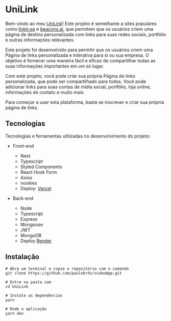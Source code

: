 # UniLink

Bem-vindo ao meu [UniLink](https://unilink.vercel.app)! Este projeto é semelhante a sites populares como [linktr.ee](https://linktr.ee/) e [beacons.ai](https://beacons.ai/), que permitem que os usuários criem uma página de destino personalizada com links para suas redes sociais, portfólio e outras informações relevantes.

Este projeto foi desenvolvido para permitir que os usuários criem uma Página de links personalizada e interativa para si ou sua empresa. O objetivo é fornecer uma maneira fácil e eficaz de compartilhar todas as suas informações importantes em um só lugar.

Com este projeto, você pode criar sua própria Página de links personalizada, que pode ser compartilhado para todos. Você pode adicionar links para suas contas de mídia social, portfólio, loja online, informações de contato e muito mais.

Para começar a usar esta plataforma, basta se inscrever e criar sua própria página de links.


## Tecnologias

Tecnologias e ferramentas utilizadas no desenvolvimento do projeto:

- Front-end
    * Next
    * Typescript
    * Styled Components
    * React Hook Form
    * Axios
    * nookies
    * Deploy: [Vercel](https://vercel.com)

- Back-end
    * Node
    * Typescript
    * Express
    * Mongoose
    * JWT
    * MongoDB
    * Deploy [Render](https://render.com/)

## Instalação

```
# Abra um terminal e copie o repositório com o comando
git clone https://github.com/paulobr4z/videoApp.git

# Entre na pasta com 
cd UniLink

# Instale as dependências
yarn

# Rode o aplicação
yarn dev
```
